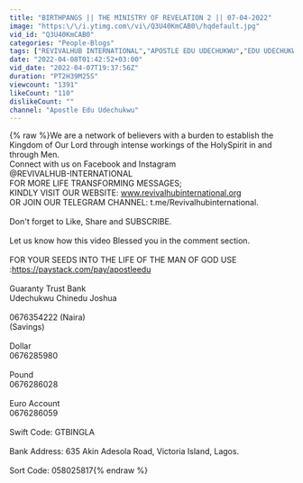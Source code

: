 ```yaml
---
title: "BIRTHPANGS || THE MINISTRY OF REVELATION 2 || 07-04-2022"
image: "https:\/\/i.ytimg.com\/vi\/Q3U40KmCAB0\/hqdefault.jpg"
vid_id: "Q3U40KmCAB0"
categories: "People-Blogs"
tags: ["REVIVALHUB INTERNATIONAL","APOSTLE EDU UDECHUKWU","EDU UDECHUKWU MESSAGES"]
date: "2022-04-08T01:42:52+03:00"
vid_date: "2022-04-07T19:37:56Z"
duration: "PT2H39M25S"
viewcount: "1391"
likeCount: "110"
dislikeCount: ""
channel: "Apostle Edu Udechukwu"
---
```

{% raw %}We are a network of believers with a burden to establish the Kingdom of Our Lord through intense workings of the HolySpirit in and through Men.<br /> Connect with us on Facebook and Instagram <br />@REVIVALHUB-INTERNATIONAL<br />FOR MORE LIFE TRANSFORMING MESSAGES; <br />KINDLY VISIT OUR WEBSITE: www.revivalhubinternational.org <br />OR JOIN OUR TELEGRAM CHANNEL: t.me/Revivalhubinternational.<br /><br />Don't forget to Like, Share and SUBSCRIBE.<br /><br />Let us know how this video Blessed you in the comment section. <br /><br />FOR YOUR SEEDS INTO THE LIFE OF THE MAN OF GOD USE :<a rel="nofollow" target="blank" href="https://paystack.com/pay/apostleedu">https://paystack.com/pay/apostleedu</a><br /><br />Guaranty Trust Bank<br />Udechukwu Chinedu Joshua<br /><br />0676354222 (Naira)<br />(Savings)<br /><br />Dollar<br />0676285980<br /><br />Pound<br />0676286028<br /><br />Euro Account<br />0676286059<br /><br />Swift Code: GTBINGLA<br /><br />Bank Address: 635 Akin Adesola Road, Victoria Island, Lagos.<br /><br />Sort Code: 058025817{% endraw %}
